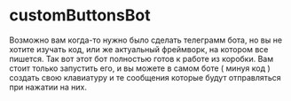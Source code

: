 # customButtonsBot 
Возможно вам когда-то нужно было сделать телеграмм бота, но вы не хотите изучать код, или же актуальный фреймворк, на котором все пишется. Так вот этот бот полностью готов к работе из коробки. Вам стоит только запустить его, и вы можете в самом боте ( минуя код ) создать свою клавиатуру и те сообщения которые будут отправляться при нажатии на них. 
